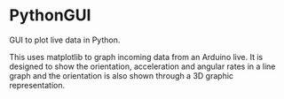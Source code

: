 # PythonGUI
GUI to plot live data in Python.

This uses matplotlib to graph incoming data from an Arduino live.
It is designed to show the orientation, acceleration and angular rates in a line graph
and the orientation is also shown through a 3D graphic representation.
